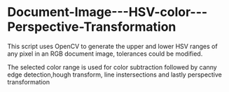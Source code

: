 # Document-Image---HSV-color---Perspective-Transformation
This script uses OpenCV to generate the upper and lower HSV ranges of any pixel in an RGB document image, tolerances could be modified.

The selected color range is used for color subtraction followed by canny edge detection,hough transform, line instersections and lastly perspective transformation
